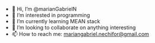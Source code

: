 - 👋 Hi, I’m @marianGabrielN
- 👀 I’m interested in programming
- 🌱 I’m currently learning MEAN stack
- 💞️ I’m looking to collaborate on anything interesting
- 📫 How to reach me: mariangabriel.nechifor@gmail.com

<!---
marianGabrielN/marianGabrielN is a ✨ special ✨ repository because its `README.md` (this file) appears on your GitHub profile.
You can click the Preview link to take a look at your changes.
--->
